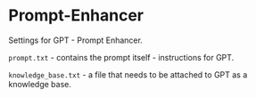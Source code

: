 # Prompt-Enhancer
Settings for GPT - Prompt Enhancer.

`prompt.txt` - contains the prompt itself - instructions for GPT.

`knowledge_base.txt` - a file that needs to be attached to GPT as a knowledge base.
